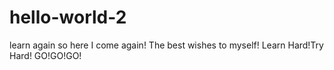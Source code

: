 # hello-world-2
learn again
so here I come again! The best wishes to myself!
Learn Hard!Try Hard!
GO!GO!GO!
